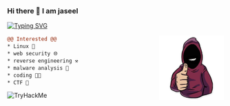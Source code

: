 ### Hi there 👋 I am jaseel

[![Typing SVG](https://readme-typing-svg.herokuapp.com?font=Fira+Code&pause=1000&color=14FF16&width=435&lines=%24+echo+%22A+Cyber+Security+Enthusiast%22;%24+echo+%22BCA+Student%22;%24+echo+%22Self+Learner%22;%23+echo+%22CTF+Player+%F0%9F%9A%A9%22)](https://github.com/shadowelite-sec)

   <img src="https://github.com/shadowelite-sec/shadowelite-sec/blob/main/file_53643726.png" align="right" width="30%"/>

```diff
@@ Interested @@
* Linux 🐧
* web security 🌐
* reverse engineering ⚒️
* malware analysis 🐞
* coding 👨‍💻
* CTF 🚩
```

<img src="https://tryhackme-badges.s3.amazonaws.com/Shadowelite.png" alt="TryHackMe">
